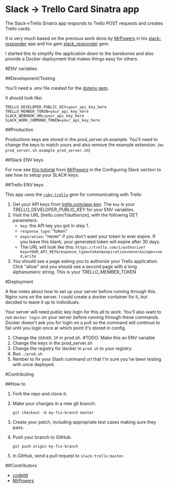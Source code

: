 Slack -> Trello Card Sinatra app
========

The Slack->Trello Sinatra app responds to Trello POST requests and creates Trello cards.

It is very much based on the previous work done by [MrPowers](https://github.com/MrPowers) in his [slack-responder](https://github.com/medivo/slack-responder) app and his gem [slack_responder](https://github.com/MrPowers/slack_trello) gem. 

I started this to simplify the application down to the barebones and also provide a Docker deployment that makes things easy for others. 

#ENV variables

##Development/Testing

You'll need a .env file created for the [dotenv gem](https://github.com/bkeepers/dotenv). 

It should look like:
```
TRELLO_DEVELOPER_PUBLIC_KEY=your_api_key_here
TRELLO_MEMBER_TOKEN=your_api_key_here
SLACK_WEBHOOK_URL=your_api_key_here
SLACK_WORK_COMMAND_TOKEN=your_api_key_here
```

##Production

Productions keys are stored in the prod_server.sh.example. You'll need to change the keys to match yours and also remove the example extension. (`mv prod_server.sh.example prod_server.sh`)


##Slack ENV keys

For now see [this tutorial](http://www.medivo.com/blog/slack-slash-command-to-trello/) from [MrPowers](https://github.com/MrPowers) in the Configuring Slack section to see how to setup your SLACK keys. 

##Trello ENV keys

This app uses the [`ruby-trello`](https://github.com/jeremytregunna/ruby-trello) gem for communicating with Trello

1. Get your API keys from [trello.com/app-key](https://trello.com/app-key). The `key` is your TRELLO_DEVELOPER_PUBLIC_KEY for your ENV variables.
2. Visit the URL [trello.com/1/authorize], with the following GET parameters:
    - `key`: the API key you got in step 1.
    - `response_type`: "token"
    - `expiration`: "never" if you don't want your token to ever expire. If you leave this blank,
       your generated token will expire after 30 days.
    - The URL will look like this:
      `https://trello.com/1/authorize?key=YOUR_API_KEY&response_type=token&expiration=never&scope=read,write`
3. You should see a page asking you to authorize your Trello application. Click "allow" and you should see a second page with a long alphanumeric string. This is your TRELLO_MEMBER_TOKEN

#Deployment

A few notes about how to set up your server before running through this. Nginx runs on the server. I could create a docker container for it, but decided to leave it up to individuals. 

Your server will need public key login for this all to work. You'll also want to run `docker login` on your server before running through these commands. Docker doesn't ask you for login on a pull so the command will continue to fail until you login once at which point it's stored in config. 

1. Change the `SERVER_IP` in prod.sh. #TODO: Make this an ENV variable
2. Change the keys in the prod_server.sh
3. Change the registry for docker in `prod.sh` to your registry.
3. Run `./prod.sh`
4. Rember to fix your Slash command url that I'm sure you've been testing with once deployed. 


#Contributing

##How to

1. Fork the repo and clone it.

2. Make your changes in a new git branch:

   `git checkout -b my-fix-branch master`

3. Create your patch, including appropriate test cases making sure they
   pass.

4. Push your branch to GitHub:

   `git push origin my-fix-branch`

5. In GitHub, send a pull request to `slack-trello:master`.


##Contributors

- [codelitt](https://github.com/codelitt)
- [MrPowers](https://github.com/MrPowers)

